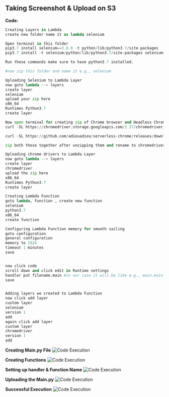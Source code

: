 ## Taking Screenshot & Upload on S3

**Code:**

```python
Creating Layers in Lambda
create new folder name it as lambda selenium

Open terminal in this folder
pip3.7 install selenium==3.8.0 -t python/lib/python3.7/site-packages
pip3.7 install -t selenium/python/lib/python3.7/site-packages selenium==3.8.0

Run these commands make sure to have python3.7 installed.

#now zip this folder and name it e.g., selenium

Uploading Selenium to Lambda Layer
now goto lambda --> layers
create layer
selenium
upload your zip here
x86_64
Runtimes Python3.7
create layer

Now open terminal for creating zip of Chrome browser and Headless Chromium
curl -SL https://chromedriver.storage.googleapis.com/2.37/chromedriver_linux64.zip > chromedriver.zip

curl -SL https://github.com/adieuadieu/serverless-chrome/releases/download/v1.0.0-41/stable-headless-chromium-amazonlinux-2017-03.zip > headless-chromium.zip

zip both these together after unzipping them and rename to chromedriver

Uploading chrome drivers to Lambda Layer
now goto lambda --> layers
create layer
chromedriver
upload the zip here
x86_64
Runtimes Python3.7
create layer

Creating Lambda Function
goto lambda, function , create new function
selenium
python3.7
x86_64
create function

Configuring Lambda Function memory for smooth sailing
goto configuration
general configuration
memory to 1024
timeout 1 minutes
save


now click code
scroll down and click edit in Runtime settings
handler put filename.main #in our case it will be like e.g., main.main
save


Adding layers we created to Lambda Function
now click add layer
custom layer
selenium
version 1
add
again click add layer
custom layer
chromedriver
version 1
add

```
**Creating Main.py File**
![Code Execution](https://i.imgur.com/LBzwi6A.png)

**Creating Functions**
![Code Execution](https://i.imgur.com/ZCdp3ph.png)

**Setting up handler & Function Name**
![Code Execution](https://i.imgur.com/C93flbK.png)

**Uploading the Main.py**
![Code Execution](https://i.imgur.com/HomUTFd.png)

**Successful Execution**
![Code Execution](https://i.imgur.com/7seQ5al.png)
